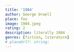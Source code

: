 ```yaml
---
title: '1984'
author: George Orwell
place: foo
image: 1984.jpeg
rating: 2
description: literally 1984
genres: [fiction, literature]
# placeUrl?: string;
---
```

